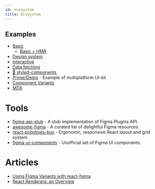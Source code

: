 ```yaml
---
id: ecosystem
title: Ecosystem
---
```


## Examples

* [Basic](https://github.com/react-figma/react-figma/tree/master/examples/basic)
  + [Basic + HMR](https://github.com/react-figma/react-figma/tree/master/examples/basic-hmr)
* [Design system](https://github.com/react-figma/react-figma/tree/master/examples/design-system)
* [Interactive](https://github.com/react-figma/react-figma/tree/master/examples/interactive)
* [Data fetching](https://github.com/react-figma/react-figma/tree/master/examples/fetching)
* [💅 styled-components](https://github.com/react-figma/react-figma/tree/master/examples/styled-components)
* [PrimerDemo](https://github.com/react-figma/react-figma/PrimerDemo) - Example of multiplatform UI-kit
* [Component Variants](https://github.com/react-figma/react-figma/tree/master/examples/component-variants)
* [MDX](https://github.com/react-figma/react-figma/tree/master/examples/mdx)

# Tools 

* [figma-api-stub](https://github.com/react-figma/figma-api-stub) - A stub implementation of Figma Plugins API.
* [awesome-figma](https://github.com/react-figma/awesome-figma) - A curated list of delightful Figma resources.
* [react-primitives-box](https://github.com/react-figma/react-primitives-box) - Ergonomic, responsive React layout and grid system.
* [figma-ui-components](https://github.com/react-figma/figma-ui-components) - Unofficial set of Figma UI components.

# Articles

* [Using Figma Variants with react-figma](https://dev.to/lessmess/using-figma-variants-with-react-figma-50k0)
* [React Renderers: an Overview](https://dev.to/lessmess/react-renderers-an-overview-34f3)
